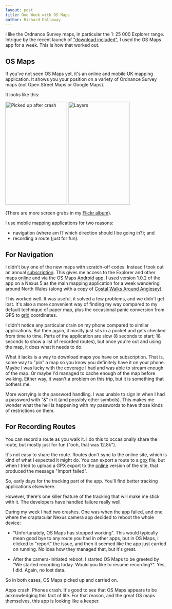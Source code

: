 ```yaml
---
layout: post
title: One Week with OS Maps
author: Richard Dallaway
---
```


I like the Ordnance Survey maps, in particular the 1: 25 000 Explorer range. Intrigue by the recent launch of ["download included"][included], I used the OS Maps app for a week. This is how that worked out.

[included]: https://www.ordnancesurvey.co.uk/shop/download-included.html
[gpx]: http://www.ordnancesurvey.co.uk/blog/2015/01/what-is-a-gpx-file/
[online]: https://www.ordnancesurvey.co.uk/osmaps/
[subscription]: https://www.ordnancesurvey.co.uk/shop/os-maps-online.html
[Android app]: https://play.google.com/store/apps/details?id=uk.co.ordnancesurvey.osmaps
[grid]: http://www.ordnancesurvey.co.uk/support/the-national-grid.html
[book]: https://wordery.com/coastal-walks-around-anglesey-carl-rogers-9781902512204
[pics]: https://flic.kr/s/aHskeuDtuY

<!-- break -->

## OS Maps

If you've not seen OS Maps yet, it's an online and mobile UK mapping application.
It shows you your position on a variety of Ordnance Survey maps (not Open Street Maps or Google Maps).

It looks like this:  

<div>
<a href="https://www.flickr.com/photos/d6y/19208009882" title="Picked up after crash by Richard Dallaway, on Flickr"><img src="https://c1.staticflickr.com/1/264/19208009882_9dd8543983_n.jpg" width="192" height="320" style="display: inline" alt="Picked up after crash"></a> <a href="https://www.flickr.com/photos/d6y/19213386786" title="Layers by Richard Dallaway, on Flickr"><img src="https://c1.staticflickr.com/1/437/19213386786_36cb000ef3_n.jpg" width="192" height="320" style="display: inline" alt="Layers"></a>
</div>

(There are more screen grabs in my [Flickr album][pics]).

I use mobile mapping applications for two reasons:

- navigation (where am I? which direction should I be going in?); and
- recording a route (just for fun).

## For Navigation

I didn't buy one of the new maps with scratch-off codes. Instead I took out an annual [subscription]. This gives me access to the Explorer and other maps [online] and via the OS Maps [Android app]. I used version 1.0.2 of the app on a Nexus 5 as the main mapping application for a week wandering around North Wales (along with a copy of [Costal Walks Around Anglesey][book]).

This worked well. It was useful, it solved a few problems, and we didn't get lost. It's also a more convenient way of finding my way compared to my default technique of paper map, plus the occasional panic conversion from GPS to [grid] coordinates.

I didn't notice any particular  drain on my phone compared to similar applications. But then again, it mostly just sits in a pocket and gets checked from time to time. Parts of the application are slow (8 seconds to start; 18 seconds to show a list of recorded routes), but once you're out and using the map, it does what it needs to do.

What it lacks is a way to download maps you have on subscription. That is, some way to "pin" a map so you know you definitely have it on your phone. Maybe I was lucky with the coverage I had and was able to stream enough of the map. Or maybe I'd managed to cache enough of the map before walking. Either way, it wasn't a problem on this trip, but it is something that bothers me.

More worrying is the password handling. I was unable to sign in when I had a password with "&" in it (and possibly other symbols). This makes me wonder what the hell is happening  with my passwords to have those kinds of restrictions on them.

## For Recording Routes

You can record a route as you walk it. I do this to occasionally share the route, but mostly just for fun ("ooh, that was 12.8k").  

It's not easy to share the route. Routes don't sync to the online site, which is kind of what I expected it might do. You can export a route to a [gpx] file, but when I tried to upload a GPX export to the [online] version of the site, that produced the message "Import failed".

So, early days for the tracking part of the app. You'll find better tracking applications elsewhere.

However, there's one killer feature of the tracking that will make me stick with it.  The developers have handled failure really well.

During my week I had two crashes.  One was when the app failed, and one where the craptacular Nexus camera app decided to reboot the whole device:

* "Unfortunately, OS Maps has stopped working". This would typically mean good bye to any route you had in other apps, but in OS Maps, I clicked to "report" the issue, and then it seemed like the app just carried on running. No idea how they managed that, but it's great.

* After the camera-initiated reboot, I started OS Maps to be greeted by "We started recording today. Would you like to resume recording?". Yes, I did. Again, no lost data.

So in both cases, OS Maps picked up and carried on.

Apps crash. Phones crash. It's good to see that OS Maps appears to be acknowledging this fact of life. For that reason, and the great OS maps themselves, this app is looking like a keeper.
